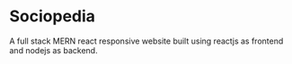# Sociopedia
A full stack  MERN react responsive website built using reactjs as frontend and nodejs as backend.
